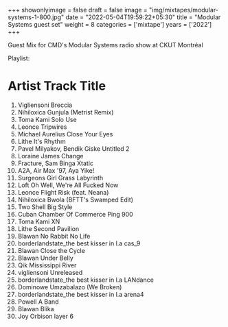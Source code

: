 +++
showonlyimage = false
draft = false
image = "img/mixtapes/modular-systems-1-800.jpg"
date = "2022-05-04T19:59:22+05:30"
title = "Modular Systems guest set"
weight = 8
categories = ['mixtape']
years = ['2022']
+++

Guest Mix for CMD's Modular Systems radio show at CKUT Montréal

<!--more-->

Playlist:

#	Artist	Track Title
1.	Vigliensoni	Breccia
2.	Nihiloxica	Gunjula (Metrist Remix)
3.	Toma Kami	Solo Use
4.	Leonce	Tripwires
5.	Michael Aurelius	Close Your Eyes
6.	Lithe	It's Rhythm
7.	Pavel Milyakov, Bendik Giske	Untitled 2
8.	Loraine James	Change 
9.	Fracture, Sam Binga	Xtatic
10.	A2A, Air Max '97, Aya	Yike!
11.	Surgeons Girl	Grass Labyrinth
12.	Loft	Oh Well, We're All Fucked Now
13.	Leonce	Flight Risk (feat. Neana)
14.	Nihiloxica	Bwola (BFTT's Swamped Edit)
15.	Two Shell	Big Style
16.	Cuban Chamber Of Commerce	Ping 900
17.	Toma Kami	XN
18.	Lithe	Second Pavilion
19.	Blawan	No Rabbit No Life
20.	borderlandstate_the best kisser in l.a	cas_9
21.	Blawan	Close the Cycle
22.	Blawan	Under Belly
23.	Qik	Mississippi River
24.	vigliensoni	Unreleased
25.	borderlandstate_the best kisser in l.a	LANdance
26.	Dominowe	Umzabalazo (We Broken)
27.	borderlandstate_the best kisser in l.a	arena4
28.	Powell	A Band
29.	Blawan	Blika
30.	Joy Orbison	layer 6